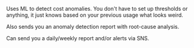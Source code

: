 Uses ML to detect cost anomalies. You don't have to set up thresholds or anything, it just knows based on your previous usage what looks weird.

Also sends you an anomaly detection report with root-cause analysis.

Can send you a daily/weekly report and/or alerts via SNS.